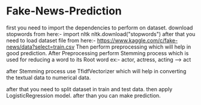 # Fake-News-Prediction
first you need to import the dependencies to perform on dataset.
download stopwords from here:- import nltk
                               nltk.download("stopwords")
after that you need to load dataset file from here:-
https://www.kaggle.com/c/fake-news/data?select=train.csv
Then perform preprocessing which will help in good prediction.
After Preprocessing perform Stemming process which is used for reducing a word to its Root word
ex:- actor, actress, acting --> act

after Stemming process use TfidfVectorizer which will help in converting the textual data to numerical data.

after that you need to split dataset in train and test data.
then apply LogisticRegression model.
after than you can make prediction.


